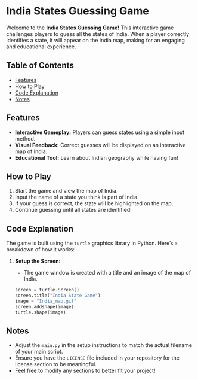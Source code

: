 # India States Guessing Game

Welcome to the **India States Guessing Game!** This interactive game challenges players to guess all the states of India. When a player correctly identifies a state, it will appear on the India map, making for an engaging and educational experience.

## Table of Contents
- [Features](#features)
- [How to Play](#how-to-play)
- [Code Explanation](#code-explanation)
- [Notes](#notes)

## Features
- **Interactive Gameplay:** Players can guess states using a simple input method.
- **Visual Feedback:** Correct guesses will be displayed on an interactive map of India.
- **Educational Tool:** Learn about Indian geography while having fun!

## How to Play
1. Start the game and view the map of India.
2. Input the name of a state you think is part of India.
3. If your guess is correct, the state will be highlighted on the map.
4. Continue guessing until all states are identified!

## Code Explanation
The game is built using the `turtle` graphics library in Python. Here’s a breakdown of how it works:

1. **Setup the Screen:**
   - The game window is created with a title and an image of the map of India.

   ```python
   screen = turtle.Screen()
   screen.title("India State Game")
   image = "India_map.gif"
   screen.addshape(image)
   turtle.shape(image)

   
## Notes
- Adjust the `main.py` in the setup instructions to match the actual filename of your main script.
- Ensure you have the `LICENSE` file included in your repository for the license section to be meaningful.
- Feel free to modify any sections to better fit your project!

